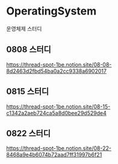 # OperatingSystem
운영체제 스터디

## 0808 스터디
https://thread-spot-1be.notion.site/08-08-8d2463d2fbd54ba0a2cc9338a6902017

## 0815 스터디
https://thread-spot-1be.notion.site/08-15-c1342a2aeb724ca5a8d0bee29d529de4

## 0822 스터디
https://thread-spot-1be.notion.site/08-22-8468a9e4b6074b72aad7ff31997b6f21
